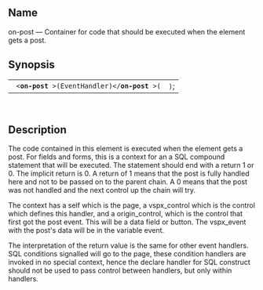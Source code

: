 <div id="vc_on_post" class="refentry">

<div class="titlepage">

</div>

<div class="refnamediv">

## Name

on-post — Container for code that should be executed when the element
gets a post.

</div>

<div class="refsynopsisdiv">

## Synopsis

<div id="vc_syn_on_post" class="funcsynopsis">

|                                                         |      |
|---------------------------------------------------------|------|
| ` <`**`on-post`**` >(EventHandler)</`**`on-post`**` >(` | `)`; |

<div class="funcprototype-spacer">

 

</div>

</div>

</div>

<div id="vc_desc_on_post" class="refsect1">

## Description

The code contained in this element is executed when the element gets a
post. For fields and forms, this is a context for an a SQL compound
statement that will be executed. The statement should end with a return
1 or 0. The implicit return is 0. A return of 1 means that the post is
fully handled here and not to be passed on to the parent chain. A 0
means that the post was not handled and the next control up the chain
will try.

The context has a self which is the page, a vspx_control which is the
control which defines this handler, and a origin_control, which is the
control that first got the post event. This will be a data field or
button. The vspx_event with the post's data will be in the variable
event.

The interpretation of the return value is the same for other event
handlers. SQL conditions signalled will go to the page, these condition
handlers are invoked in no special context, hence the declare handler
for SQL construct should not be used to pass control between handlers,
but only within handlers.

</div>

</div>
